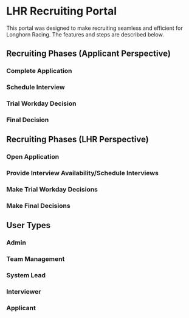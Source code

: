 # LHR Recruiting Portal

This portal was designed to make recruiting seamless and efficient for Longhorn Racing. The features and steps are described below.

## Recruiting Phases (Applicant Perspective)

### Complete Application

### Schedule Interview

### Trial Workday Decision

### Final Decision

## Recruiting Phases (LHR Perspective)

### Open Application

### Provide Interview Availability/Schedule Interviews

### Make Trial Workday Decisions

### Make Final Decisions

## User Types

### Admin

### Team Management

### System Lead

### Interviewer

### Applicant